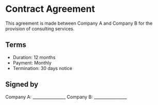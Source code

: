 # Contract Agreement

This agreement is made between Company A and Company B for the provision of consulting services.

## Terms
- Duration: 12 months
- Payment: Monthly
- Termination: 30 days notice

## Signed by
Company A: ________________
Company B: ________________
